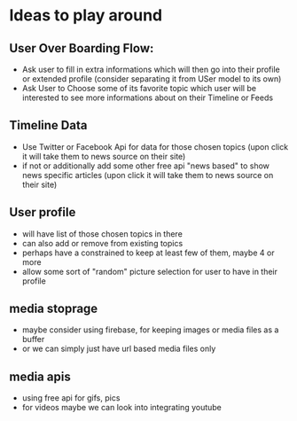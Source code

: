 # Ideas to play around

## User Over Boarding Flow:
- Ask user to fill in extra informations which will then go into their profile or extended profile (consider separating it from USer model to its own)
- Ask User to Choose some of its favorite topic which user will be interested to see more informations about on their Timeline or Feeds

## Timeline Data
- Use Twitter or Facebook Api for data for those chosen topics (upon click it will take them to news source on their site)
- if not or additionally add some other free api "news based" to show news specific articles (upon click it will take them to news source on their site)

## User profile
- will have list of those chosen topics in there
- can also add or remove from existing topics
- perhaps have a constrained to keep at least few of them, maybe 4 or more
- allow some sort of "random" picture selection for user to have in their profile

## media stoprage
- maybe consider using firebase, for keeping images or media files as a buffer
- or we can simply just have url based media files only

## media apis
- using free api for gifs, pics
- for videos maybe we can look into integrating youtube